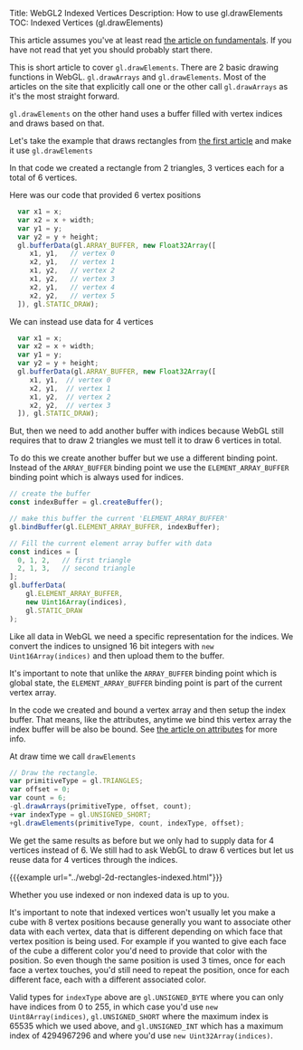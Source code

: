 Title: WebGL2 Indexed Vertices
Description: How to use gl.drawElements
TOC: Indexed Vertices (gl.drawElements)

This article assumes you've at least read
[the article on fundamentals](webgl-fundamentals.html). If
you have not read that yet you should probably start there.

This is short article to cover `gl.drawElements`. There are 2
basic drawing functions in WebGL. `gl.drawArrays` and `gl.drawElements`.
Most of the articles on the site that explicitly call one or the other
call `gl.drawArrays` as it's the most straight forward.

`gl.drawElements` on the other hand uses a buffer filled with
vertex indices and draws based on that.

Let's take the example that draws rectangles from
[the first article](webgl-fundamentals.html) and make it use
`gl.drawElements`

In that code we created a rectangle from 2 triangles, 3 vertices
each for a total of 6 vertices. 

Here was our code that provided 6 vertex positions

```js
  var x1 = x;
  var x2 = x + width;
  var y1 = y;
  var y2 = y + height;
  gl.bufferData(gl.ARRAY_BUFFER, new Float32Array([
     x1, y1,   // vertex 0
     x2, y1,   // vertex 1
     x1, y2,   // vertex 2
     x1, y2,   // vertex 3
     x2, y1,   // vertex 4
     x2, y2,   // vertex 5
  ]), gl.STATIC_DRAW);
```

We can instead use data for 4 vertices

```js
  var x1 = x;
  var x2 = x + width;
  var y1 = y;
  var y2 = y + height;
  gl.bufferData(gl.ARRAY_BUFFER, new Float32Array([
     x1, y1,  // vertex 0
     x2, y1,  // vertex 1
     x1, y2,  // vertex 2
     x2, y2,  // vertex 3
  ]), gl.STATIC_DRAW);
```

But, then we need to add another buffer with indices because WebGL still
requires that to draw 2 triangles we must tell it to draw 6 vertices in total.

To do this we create another buffer but we use a different binding point.
Instead of the `ARRAY_BUFFER` binding point we use the `ELEMENT_ARRAY_BUFFER`
binding point which is always used for indices.

```js
// create the buffer
const indexBuffer = gl.createBuffer();

// make this buffer the current 'ELEMENT_ARRAY_BUFFER'
gl.bindBuffer(gl.ELEMENT_ARRAY_BUFFER, indexBuffer);

// Fill the current element array buffer with data
const indices = [
  0, 1, 2,   // first triangle
  2, 1, 3,   // second triangle
];
gl.bufferData(
    gl.ELEMENT_ARRAY_BUFFER,
    new Uint16Array(indices),
    gl.STATIC_DRAW
);
```

Like all data in WebGL we need a specific representation for the 
indices. We convert the indices to unsigned 16 bit integers with
`new Uint16Array(indices)` and then upload them to the buffer.

It's important to note that unlike the `ARRAY_BUFFER` binding point
which is global state, the `ELEMENT_ARRAY_BUFFER` binding point is
part of the current vertex array. 

In the code we created and bound a vertex array and then setup
the index buffer. That means, like the attributes, anytime we
bind this vertex array the index buffer will be also be bound.
See [the article on attributes](webgl-attributes.html) for more info.

At draw time we call `drawElements`

```js
// Draw the rectangle.
var primitiveType = gl.TRIANGLES;
var offset = 0;
var count = 6;
-gl.drawArrays(primitiveType, offset, count);
+var indexType = gl.UNSIGNED_SHORT;
+gl.drawElements(primitiveType, count, indexType, offset);
```

We get the same results as before but we only had to supply data for 4
vertices instead of 6. We still had to ask WebGL to draw 6 vertices but let
us reuse data for 4 vertices through the indices.

{{{example url="../webgl-2d-rectangles-indexed.html"}}}

Whether you use indexed or non indexed data is up to you.

It's important to note that indexed vertices won't usually let you make a cube
with 8 vertex positions because generally you want to associate other data with
each vertex, data that is different depending on which face that vertex position 
is being used. For example if you wanted to give each face of the cube a different
color you'd need to provide that color with the position. So even though the
same position is used 3 times, once for each face a vertex touches, you'd still
need to repeat the position, once for each different face, each with a different
associated color.

Valid types for `indexType` above are `gl.UNSIGNED_BYTE`
where you can only have indices from 0 to 255, in which case you'd use `new Uint8Array(indices)`,
`gl.UNSIGNED_SHORT` where the maximum index is 65535 which we used above, 
and `gl.UNSIGNED_INT` which has a maximum index of 4294967296 and where you'd use
`new Uint32Array(indices)`.

